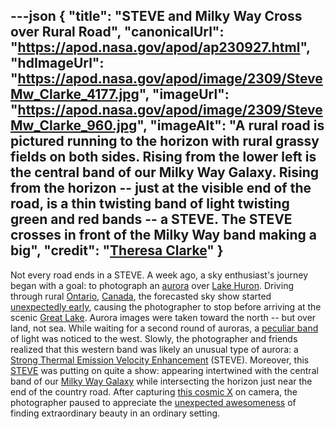 ---json
{
  "title": "STEVE and Milky Way Cross over Rural Road",
  "canonicalUrl": "https://apod.nasa.gov/apod/ap230927.html",
  "hdImageUrl": "https://apod.nasa.gov/apod/image/2309/SteveMw_Clarke_4177.jpg",
  "imageUrl": "https://apod.nasa.gov/apod/image/2309/SteveMw_Clarke_960.jpg",
  "imageAlt": "A rural road is pictured running to the horizon with rural grassy fields on both sides. Rising from the lower left is the central band of our Milky Way Galaxy. Rising from the horizon -- just at the visible end of the road, is a thin twisting band of light twisting green and red bands -- a STEVE. The STEVE crosses in front of the Milky Way band making a big",
  "credit": "[Theresa Clarke](https://www.instagram.com/tc_1865/)"
}
---

Not every road ends in a STEVE. A week ago, a sky enthusiast's journey began with a goal: to photograph an [aurora](https://spaceplace.nasa.gov/aurora/) over [Lake Huron](https://youtu.be/iM73QjPiiwU). Driving through rural [Ontario](https://en.wikipedia.org/wiki/Ontario), [Canada](https://en.wikipedia.org/wiki/Canada), the forecasted sky show started [unexpectedly early](https://spaceweather.com/archive.php?view=1&day=18&month=09&year=2023), causing the photographer to stop before arriving at the scenic [Great Lake](https://en.wikipedia.org/wiki/Great_Lakes). Aurora images were taken toward the north -- but over land, not sea. While waiting for a second round of auroras, a [peculiar band](https://apod.nasa.gov/apod/ap210505.html) of light was noticed to the west. Slowly, the photographer and friends realized that this western band was likely an unusual type of aurora: a [Strong Thermal Emission Velocity Enhancement](https://en.wikipedia.org/wiki/STEVE) (STEVE). Moreover, this [STEVE](https://apod.nasa.gov/apod/ap201117.html) was putting on quite a show: appearing intertwined with the central band of our [Milky Way Galaxy](https://solarsystem.nasa.gov/resources/285/the-milky-way-galaxy/) while intersecting the horizon just near the end of the country road. After capturing [this cosmic X](https://www.instagram.com/p/CxZdU7rsPiW/) on camera, the photographer paused to appreciate the [unexpected awesomeness](https://medicaregranny.com/wp-content/uploads/2019/11/5cfa3122210000690de6bfca.jpeg) of finding extraordinary beauty in an ordinary setting.
